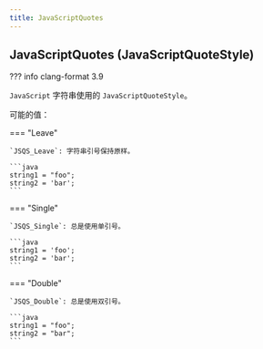 ```yaml
---
title: JavaScriptQuotes
---
```


## JavaScriptQuotes (JavaScriptQuoteStyle)

??? info
    clang-format 3.9

`JavaScript` 字符串使用的 `JavaScriptQuoteStyle`。

可能的值：

=== "Leave"

    `JSQS_Leave`: 字符串引号保持原样。

    ```java
    string1 = "foo";
    string2 = 'bar';
    ```

=== "Single"

    `JSQS_Single`: 总是使用单引号。

    ```java
    string1 = 'foo';
    string2 = 'bar';
    ```

=== "Double"

    `JSQS_Double`: 总是使用双引号。

    ```java
    string1 = "foo";
    string2 = "bar";
    ```
